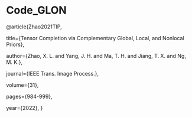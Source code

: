 # Code_GLON

@article{Zhao2021TIP,

  title={Tensor Completion via Complementary Global, Local, and Nonlocal Priors},
  
  author={Zhao, X. L. and Yang, J. H. and Ma, T. H.  and Jiang, T.  X. and Ng, M. K.},
  
  journal={IEEE Trans. Image Process.},
  
  volume={31},
  
  pages={984-999},
  
  year={2022},
}
